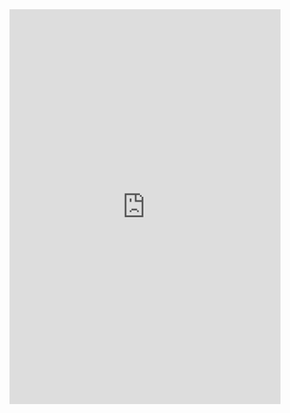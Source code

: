 <iframe src="https://docs.google.com/presentation/d/e/2PACX-1vRmRrhkTu3_EuLXHGKGNAxmCXzqif50NI5TLKcBuW7l0lmyCDHzcV75W099_QDh0Us7yIQBzcQLFAet/embed?start=true&loop=true&delayms=10000" frameborder="0" width="480" height="699" allowfullscreen="true" mozallowfullscreen="true" webkitallowfullscreen="true"></iframe>
